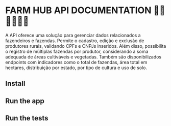 # FARM HUB API DOCUMENTATION 🚜🚜🚜💲💲💲

A API oferece uma solução para gerenciar dados relacionados a fazendeiros e fazendas. Permite o cadastro, edição e exclusão de produtores rurais, validando CPFs e CNPJs inseridos. Além disso, possibilita o registro de múltiplas fazendas por produtor, considerando a soma adequada de áreas cultiváveis e vegetadas. Também são disponibilizados endpoints com indicadores como o total de fazendas, área total em hectares, distribuição por estado, por tipo de cultura e uso de solo.

## Install

## Run the app

## Run the tests

